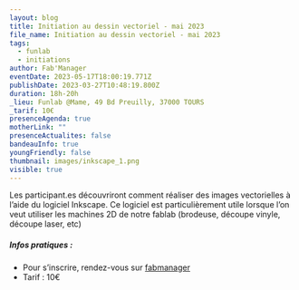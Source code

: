 ```yaml
---
layout: blog
title: Initiation au dessin vectoriel - mai 2023
file_name: Initiation au dessin vectoriel - mai 2023
tags:
  - funlab
  - initiations
author: Fab'Manager
eventDate: 2023-05-17T18:00:19.771Z
publishDate: 2023-03-27T10:48:19.800Z
duration: 18h-20h
_lieu: Funlab @Mame, 49 Bd Preuilly, 37000 TOURS
_tarif: 10€
presenceAgenda: true
motherLink: ""
presenceActualites: false
bandeauInfo: true
youngFriendly: false
thumbnail: images/inkscape_1.png
visible: true
---
```

Les participant.es découvriront comment réaliser des images vectorielles à l’aide du logiciel Inkscape. Ce logiciel est particulièrement utile lorsque l’on veut utiliser les machines 2D de notre fablab (brodeuse, découpe vinyle, découpe laser, etc)

##### Infos pratiques : 
* Pour s’inscrire, rendez-vous sur [fabmanager](https://fabmanager.lafun.fr)
* Tarif : 10€